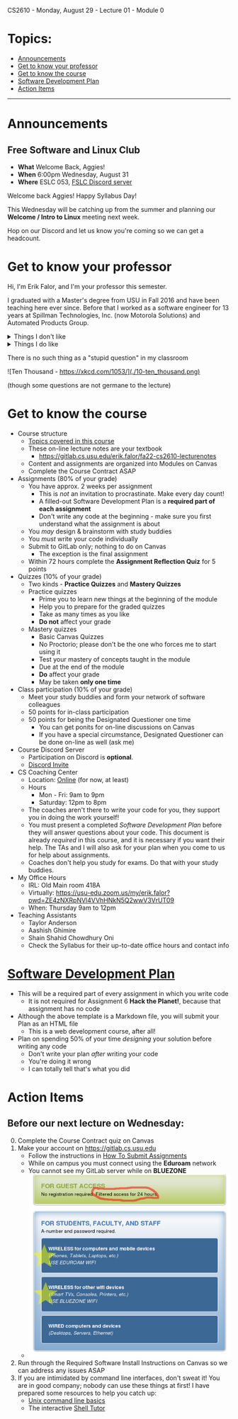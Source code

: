 CS2610 - Monday, August 29 - Lecture 01 - Module 0

# Topics:
* [Announcements](#announcements)
* [Get to know your professor](#get-to-know-your-professor)
* [Get to know the course](#get-to-know-the-course)
* [Software Development Plan](#software-development-plan)
* [Action Items](#action-items)


------------------------------------------------------------
# Announcements

## Free Software and Linux Club

*   **What**  Welcome Back, Aggies!
*   **When**  6:00pm Wednesday, August 31
*   **Where** ESLC 053, [FSLC Discord server](https://discord.gg/p4jRxrQmqP)

Welcome back Aggies! Happy Syllabus Day!

This Wednesday will be catching up from the summer and planning our 
**Welcome / Intro to Linux** meeting next week.

Hop on our Discord and let us know you're coming so we can get a headcount.



# Get to know your professor

Hi, I'm Erik Falor, and I'm your professor this semester.

I graduated with a Master's degree from USU in Fall 2016 and have been teaching
here ever since.  Before that I worked as a software engineer for 13 years at
Spillman Technologies, Inc. (now Motorola Solutions) and Automated Products
Group.

<details>
<summary>Things I don't like</summary>

0. Counting from `1`
1. Microsoft Windows™
2. Desktop Environments
3. Office Suites with their pretentious "rich" file formats
4. Your text editor
5. Squishy keyboards
6. QWERTY
7. Mainstream music
8. Marvel Movies
9. Emoji :confounded: :nauseated_face: :put_litter_in_its_place:


</details>


<details>
<summary>Things I do like</summary>

0. Counting from `0`
1. Linux
2. Tiling window managers
3. OG plain-text files, Markdown, and $`\LaTeX`$
4. Vim
5. Mechanical keyboards
6. Colehack - my own custom keyboard layout
7. Lately I've been on a post-hardcore kick
8. One Punch Man
9. Emoticons `:-D`

</details>


There is no such thing as a "stupid question" in my classroom

![Ten Thousand - https://xkcd.com/1053/](./10-ten_thousand.png)

(though some questions are not germane to the lecture)



# Get to know the course

*   Course structure
    *   [Topics covered in this course](../../Outline_of_Topics.md)
    *   These on-line lecture notes are your textbook
        -   https://gitlab.cs.usu.edu/erik.falor/fa22-cs2610-lecturenotes
    *   Content and assignments are organized into Modules on Canvas
    *   Complete the Course Contract ASAP
*   Assignments (80% of your grade)
    *   You have approx. 2 weeks per assignment
        -   This is *not* an invitation to procrastinate. Make every day count!
        -   A filled-out Software Development Plan is a **required part of each assignment**
        -   Don't write any code at the beginning - make sure you first understand what the assignment is about
    *   You *may* design & brainstorm with study buddies
    *   You *must* write your code individually
    *   Submit to GitLab only; nothing to do on Canvas
        -   The exception is the final assignment
    *   Within 72 hours complete the **Assignment Reflection Quiz** for 5 points
* Quizzes (10% of your grade)
    *   Two kinds - **Practice Quizzes** and **Mastery Quizzes**
    *   Practice quizzes
        *   Prime you to learn new things at the beginning of the module
        *   Help you to prepare for the graded quizzes
        *   Take as many times as you like
        *   **Do not** affect your grade
    *   Mastery quizzes
        *   Basic Canvas Quizzes
        *   No Proctorio; please don't be the one who forces me to start using it
        *   Test your mastery of concepts taught in the module
        *   Due at the end of the module
        *   **Do** affect your grade
        *   May be taken **only one time**
* Class participation (10% of your grade)
    *   Meet your study buddies and form your network of software colleagues
    *   50 points for in-class participation
    *   50 points for being the Designated Questioner one time
        *   You can get ponits for on-line discussions on Canvas
        *   If you have a special circumstance, Designated Questioner can be done on-line as well (ask me)
*   Course Discord Server
    *   Participation on Discord is **optional**.
    *   [Discord Invite](https://discord.gg/XUe2cqBQ)
*   CS Coaching Center
    *   Location: [Online](https://coach.cs.usu.edu) (for now, at least)
    *   Hours
        *	Mon - Fri: 9am to 9pm
        *	Saturday: 12pm to 8pm
    *   The coaches aren't there to write your code for you, they support you in doing the work yourself!
    *   You must present a completed *Software Development Plan* before they will answer questions about your code.  This document is already *required* in this course, and it is necessary if you want their help.  The TAs and I will also ask for your plan when you come to us for help about assignments.
    *   Coaches don't help you study for exams.  Do that with your study buddies.
*   My Office Hours
    *   IRL: Old Main room 418A
    *   Virtually:  https://usu-edu.zoom.us/my/erik.falor?pwd=ZE4zNXRpNVl4VVhHNkN5Q2wwV3VrUT09
    *   When: Thursday 9am to 12pm
*	Teaching Assistants
	*	Taylor Anderson
	* 	Aashish Ghimire
	*	Shain Shahid Chowdhury Oni
	*	Check the Syllabus for their up-to-date office hours and contact info



# [Software Development Plan](../../Software_Development_Plan.md)

*   This will be a required part of every assignment in which you write code
    *   It is not required for Assignment 6 **Hack the Planet!**, because that assignment has no code
*   Although the above template is a Markdown file, you will submit your Plan as an HTML file
    *   This is a web development course, after all!
*   Plan on spending 50% of your time *designing* your solution before writing any code
    *   Don't write your plan *after* writing your code
    *   You're doing it wrong
    *   I can totally tell that's what you did



# Action Items

## Before our next lecture on **Wednesday**:

0.  Complete the Course Contract quiz on Canvas
1.  Make your account on https://gitlab.cs.usu.edu
    *   Follow the instructions in [How To Submit Assignments](../../How_To_Submit_Assignments.md)
    *   While on campus you must connect using the **Eduroam** network
    *   You cannot see my GitLab server while on **BLUEZONE** 
    *   ![](18-use-eduroam.png "Use Eduroam")
2.  Run through the Required Software Install Instructions on Canvas so we can address any issues ASAP
3.  If you are intimidated by command line interfaces, don't sweat it!  You are in good company; nobody can use these things at first!  I have prepared some resources to help you catch up:
    *   [Unix command line basics](../../Unix_CLI.md)
    *   The interactive [Shell Tutor](https://gitlab.cs.usu.edu/erik.falor/shell-tutor)



